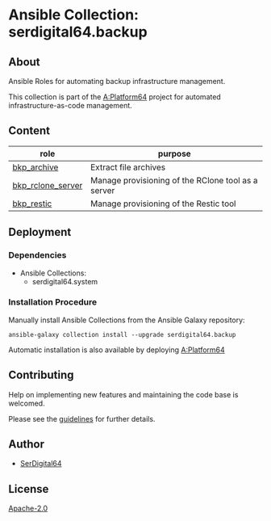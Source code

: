 # Ansible Collection: serdigital64.backup

## About

Ansible Roles for automating backup infrastructure management.

This collection is part of the [A:Platform64](https://github.com/aplatform64/aplatform64) project for automated infrastructure-as-code management.

## Content

| role                                                                                      | purpose                                            |
| ----------------------------------------------------------------------------------------- | -------------------------------------------------- |
| [bkp_archive](https://aplatform64.readthedocs.io/en/latest/roles/bkp_archive)             | Extract file archives                              |
| [bkp_rclone_server](https://aplatform64.readthedocs.io/en/latest/roles/bkp_rclone_server) | Manage provisioning of the RClone tool as a server |
| [bkp_restic](https://aplatform64.readthedocs.io/en/latest/roles/bkp_restic)               | Manage provisioning of the Restic tool             |

## Deployment

### Dependencies

- Ansible Collections:
  - serdigital64.system

### Installation Procedure

Manually install Ansible Collections from the Ansible Galaxy repository:

```shell
ansible-galaxy collection install --upgrade serdigital64.backup
```

Automatic installation is also available by deploying [A:Platform64](https://aplatform64.readthedocs.io/en/latest/#deployment)

## Contributing

Help on implementing new features and maintaining the code base is welcomed.

Please see the [guidelines](https://aplatform64.readthedocs.io/en/latest/CONTRIBUTING/) for further details.

## Author

- [SerDigital64](https://serdigital64.github.io/)

## License

[Apache-2.0](https://www.apache.org/licenses/LICENSE-2.0.txt)
